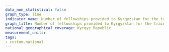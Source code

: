 ```yaml
---
data_non_statistical: false
graph_type: line
indicator_name: Number of fellowships provided to Kyrgyzstan for the training of personnel abroad at the expense of the host country within the framework of official intergovernmental and interstate treaties and agreements
graph_title: Number of fellowships provided to Kyrgyzstan for the training of personnel abroad at the expense of the host country within the framework of official intergovernmental and interstate treaties and agreements
national_geographical_coverage: Kyrgyz Republic
measurement_units: 
tags:
- custom.national
---
```

